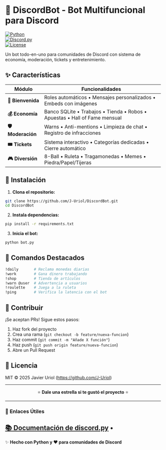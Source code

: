 # 🤖 **DiscordBot - Bot Multifuncional para Discord**  

[![Python](https://img.shields.io/badge/Python-3.8+-blue?logo=python)](https://www.python.org/)  
[![Discord.py](https://img.shields.io/badge/discord.py-2.0+-purple?logo=discord)](https://discordpy.readthedocs.io/)  
[![License](https://img.shields.io/badge/License-MIT-green)](LICENSE)  

Un bot todo-en-uno para comunidades de Discord con sistema de economía, moderación, tickets y entretenimiento.  

## ✨ **Características**  

| Módulo         | Funcionalidades                                                                 |
|----------------|---------------------------------------------------------------------------------|
| **🎉 Bienvenida** | Roles automáticos • Mensajes personalizados • Embeds con imágenes               |
| **💰 Economía**   | Banco SQLite • Trabajos • Tienda • Robos • Apuestas • Hall of Fame mensual      |
| **🛡️ Moderación** | Warns • Anti-mentions • Limpieza de chat • Registro de infracciones             |
| **🎟️ Tickets**    | Sistema interactivo • Categorías dedicadas • Cierre automático                  |
| **🎮 Diversión**  | 8-Ball • Ruleta • Tragamonedas • Memes • Piedra/Papel/Tijeras                  |

## 🚀 **Instalación**  

1. **Clona el repositorio:**  
```bash
git clone https://github.com/J-Uriol/DiscordBot.git
cd DiscordBot
```

2. **Instala dependencias:**  
```bash
pip install -r requirements.txt
```

3. **Inicia el bot:**  
```bash
python bot.py
```

## 🌟 **Comandos Destacados**  

```bash
!daily       # Reclama monedas diarias
!work        # Gana dinero trabajando
!shop        # Tienda de artículos
!warn @user  # Advertencia a usuarios
!roulette    # Juega a la ruleta
!ping        # Verifica la latencia con el bot
```

## 🤝 **Contribuir**  

¡Se aceptan PRs! Sigue estos pasos:  
1. Haz fork del proyecto  
2. Crea una rama (`git checkout -b feature/nueva-funcion`)  
3. Haz commit (`git commit -m "Añade X función"`)  
4. Haz push (`git push origin feature/nueva-funcion`)  
5. Abre un Pull Request  

## 📜 **Licencia**  

MIT © 2025 Javier Uriol (https://github.com/J-Uriol)  

---

<p align="center">
  ⭐ <strong>Dale una estrella si te gustó el proyecto</strong> ⭐
</p>

---

### 🔗 **Enlaces Útiles**  
[📚 Documentación de discord.py](https://discordpy.readthedocs.io/) •  
---

✨ **Hecho con Python y ❤️ para comunidades de Discord**
